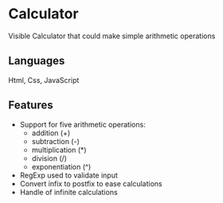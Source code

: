 # Calculator
Visible Calculator that could make simple arithmetic operations

## Languages
Html, Css, JavaScript

## Features
- Support for five arithmetic operations:
    - addition (+)
    - subtraction (-)
    - multiplication (*)
    - division (/)
    - exponentiation (^)
- RegExp used to validate input
- Convert infix to postfix to ease calculations
- Handle of infinite calculations

